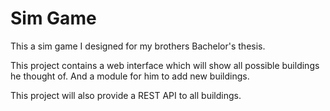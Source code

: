 # Sim Game

This a sim game I designed for my brothers Bachelor's thesis.

This project contains a web interface which will show all possible buildings he thought of.
And a module for him to add new buildings.

This project will also provide a REST API to all buildings.
